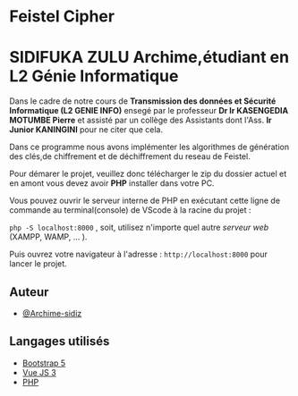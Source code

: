 # Feistel Cipher

# SIDIFUKA ZULU Archime,étudiant en L2 Génie Informatique

Dans le cadre de notre cours de **Transmission des données et Sécurité Informatique (L2 GENIE INFO)** ensegé par le professeur **Dr Ir KASENGEDIA MOTUMBE Pierre** et assisté par un collège des Assistants dont l'Ass. **Ir Junior KANINGINI** pour ne citer que cela.

Dans ce programme nous avons implémenter les algorithmes de génération des clés,de chiffrement et de déchiffrement du reseau de Feistel.

Pour démarer le projet, veuillez donc télécharger le zip du dossier actuel et en amont vous devez avoir **PHP** installer dans votre PC.

Vous pouvez ouvrir le serveur interne de PHP en exécutant cette ligne de commande au terminal(console) de VScode à la racine du projet :

`php -S localhost:8000` , soit, utilisez n'importe quel autre _serveur web_ (XAMPP, WAMP, ... ).

Puis ouvrez votre navigateur à l'adresse : `http://localhost:8000` pour lancer le projet.

## Auteur

- [@Archime-sidiz](https://github.com/Archime-sidiz/)

## Langages utilisés

- [Bootstrap 5](https://getbootstrap.com/docs/5.0/getting-started/introduction/)
- [Vue JS 3](https://vuejs.org/guide/introduction.html)
- [PHP](https://www.php.net/)
